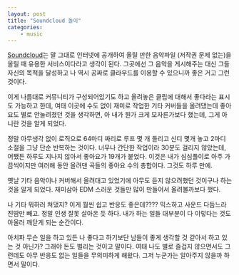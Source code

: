 ```yaml
---
layout: post
title: "Soundcloud 놀이"
categories:
    - music
---
```


[Soundcloud](https://soundcloud.com)는 말 그대로 인터넷에 공개하여 올릴 만한 음악파일 (저작권 문제 없는)을 올릴 때 유용한 서비스이다라고 생각이 된다. 그곳에선 그 음악을 게시해주는 대신 그들 자신의 목적을 달성하고 나 역시 공짜로 클라우드를 이용할 수 있으니까 좋은 거고 그런 것이다.

이게 나름대로 커뮤니티가 구성되어있기도 하고 올려놓은 클립에 대해서 좋다라는 표시도 가능하고 한데, 여태 이곳에 수도 없이 재미로 작업한 기타 커버들을 올려댔는데 좋아요도 별로 안눌려졌던 것을 생각하면, 아 내가 뭔가 크게 모자른가보다 했는데, 그게 아니란 것을 알게 되었다.

정말 아무생각 없이 로직으로 64마디 짜리로 루프 몇 개 돌리고 신디 몇개 놓고 2마디 소절을 그냥 단순 반복하는 것이다. 너무나 간단한 작업이라 30분도 걸리지 않았는데, 어쨌든 하루도 지나지 않아서 좋아요가 19개가 붙었다. 이것은 내가 심심풀이로 아주 가끔씩이지만 여러해 동안 올려댄 곡들의 좋아요 수의 총합이다. 그것도 하루 만에.

옛날 기타 음악이나 커버해서 올려대고 있었기에 아무도 듣지 않으려했던 것이구나 하는 것을 알게 되었다. 재미삼아 EDM 스러운 것들만 많이 만들어서 올려볼까보다 했다. 

나 기타 뭐하러 쳐댔지? 이게 뭘씬 쉽고 반응도 좋은데???? 믹스하고 사운드 다듬느라 진땀만 빼고. 정말 인생 잘못 살아온 듯 하다. 내가 하는 일들 대부분이 다 이렇다는 것도 아울러 깨닫게 되는 순간이다.

아치파 무슨 일을 하고 있든 나 좋다고 하기보단 남들이 좋게 생각할 것 같아서 하고 있는 것 아닌가? 그래야 돈도 벌리는 것이고 말이다. 여태 나도 별로 즐겁지 않으면서도 그런데도 아무 반응도 없는 일들을 무의미하게 해왔다. 그저 누군가는 알아주지 않을까 하면서 말이다.

